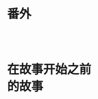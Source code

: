 <div class="title-box">
    <h1 class="part-title">
        <div class="first-title"><p>番外</p></div>
        <br />
        <div class="last-title"><p>在故事开始之前<br />的故事</p></div>
    </h1>
</div>
